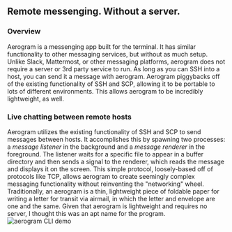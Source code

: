 ## Remote messenging. Without a server.

### Overview
Aerogram is a messenging app built for the terminal. It has similar functionality to other messaging services, but without as much setup. Unlike Slack, Mattermost, or other messaging platforms, aerogram does not require a server or 3rd party service to run. As long as you can SSH into a host, you can send it a message with aerogram.
Aerogram piggybacks off of the existing functionality of SSH and SCP, allowing it to be portable to lots of different environments. This allows aerogram to be incredibly lightweight, as well.

### Live chatting between remote hosts
Aerogram utilizes the existing functionality of SSH and SCP to send messages between hosts. It accomplishes this by spawning two processes: a _message listener_ in the background and a _message renderer_ in the foreground. The listener waits for a specific file to appear in a buffer directory and then sends a signal to the renderer, which reads the message and displays it on the screen. This simple protocol, loosely-based off of protocols like TCP, allows aerogram to create seemingly complex messaging functionality without reinventing the "networking" wheel.
Traditionally, an aerogram is a thin, lightweight piece of foldable paper for writing a letter for transit via airmail, in which the letter and envelope are one and the same. Given that aerogram is lightweight and requires no server, I thought this was an apt name for the program.
![aerogram CLI demo](https://github.com/wcarhart/aerogram/blob/master/demo.gif?raw=true)<Simulating two separate hosts via DigitalOcean droplets and using aerogram to talk to each other>